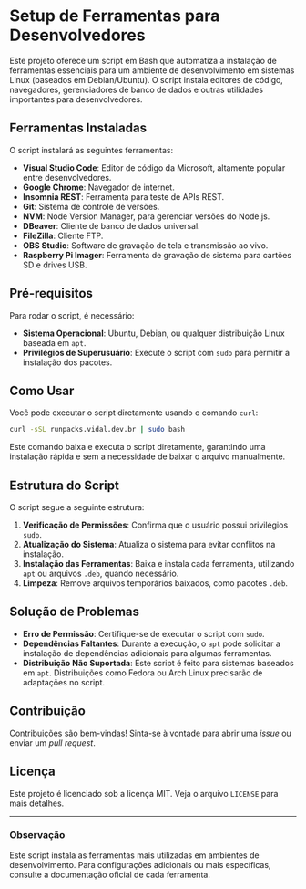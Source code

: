 # Setup de Ferramentas para Desenvolvedores

Este projeto oferece um script em Bash que automatiza a instalação de ferramentas essenciais para um ambiente de desenvolvimento em sistemas Linux (baseados em Debian/Ubuntu). O script instala editores de código, navegadores, gerenciadores de banco de dados e outras utilidades importantes para desenvolvedores.

## Ferramentas Instaladas

O script instalará as seguintes ferramentas:

- **Visual Studio Code**: Editor de código da Microsoft, altamente popular entre desenvolvedores.
- **Google Chrome**: Navegador de internet.
- **Insomnia REST**: Ferramenta para teste de APIs REST.
- **Git**: Sistema de controle de versões.
- **NVM**: Node Version Manager, para gerenciar versões do Node.js.
- **DBeaver**: Cliente de banco de dados universal.
- **FileZilla**: Cliente FTP.
- **OBS Studio**: Software de gravação de tela e transmissão ao vivo.
- **Raspberry Pi Imager**: Ferramenta de gravação de sistema para cartões SD e drives USB.

## Pré-requisitos

Para rodar o script, é necessário:

- **Sistema Operacional**: Ubuntu, Debian, ou qualquer distribuição Linux baseada em `apt`.
- **Privilégios de Superusuário**: Execute o script com `sudo` para permitir a instalação dos pacotes.

## Como Usar

Você pode executar o script diretamente usando o comando `curl`:

```bash
curl -sSL runpacks.vidal.dev.br | sudo bash
```

Este comando baixa e executa o script diretamente, garantindo uma instalação rápida e sem a necessidade de baixar o arquivo manualmente.

## Estrutura do Script

O script segue a seguinte estrutura:

1. **Verificação de Permissões**: Confirma que o usuário possui privilégios `sudo`.
2. **Atualização do Sistema**: Atualiza o sistema para evitar conflitos na instalação.
3. **Instalação das Ferramentas**: Baixa e instala cada ferramenta, utilizando `apt` ou arquivos `.deb`, quando necessário.
4. **Limpeza**: Remove arquivos temporários baixados, como pacotes `.deb`.

## Solução de Problemas

- **Erro de Permissão**: Certifique-se de executar o script com `sudo`.
- **Dependências Faltantes**: Durante a execução, o `apt` pode solicitar a instalação de dependências adicionais para algumas ferramentas.
- **Distribuição Não Suportada**: Este script é feito para sistemas baseados em `apt`. Distribuições como Fedora ou Arch Linux precisarão de adaptações no script.

## Contribuição

Contribuições são bem-vindas! Sinta-se à vontade para abrir uma *issue* ou enviar um *pull request*.

## Licença

Este projeto é licenciado sob a licença MIT. Veja o arquivo `LICENSE` para mais detalhes.

---

### Observação

Este script instala as ferramentas mais utilizadas em ambientes de desenvolvimento. Para configurações adicionais ou mais específicas, consulte a documentação oficial de cada ferramenta.
